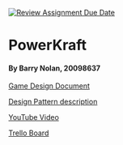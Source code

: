 [![Review Assignment Due Date](https://classroom.github.com/assets/deadline-readme-button-22041afd0340ce965d47ae6ef1cefeee28c7c493a6346c4f15d667ab976d596c.svg)](https://classroom.github.com/a/4SffHj4d)

# PowerKraft
#### By Barry Nolan, 20098637

[Game Design Document](./docs/gdd.md)

[Design Pattern description](./docs/designpattern.md)

[YouTube Video](https://youtu.be/xsraPqJy56w)

[Trello Board](https://trello.com/invite/b/67717c0e7264d12f78016e08/ATTI26dcf649788d595482b2e4ac8ce064a86307879B/c-assignment)